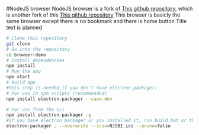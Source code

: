 #NodeJS browser
NodeJS browser is a fork of [This github repository](https://github.com/JscramblerBlog/browser-demo), which is another fork of this [This github repository](https://github.com/klombomb/browser-demo)
This browser is basicly the same browser except there is no bookmark and there is home button
Title text is planned
```bash
# Clone this repository
git clone
# Go into the repository
cd browser-demo
# Install dependencies
npm install
# Run the app
npm start
# build app
#this step is needed if you don't have electron packager:
# For use in npm scripts (recommended)
npm install electron-packager --save-dev

# For use from the CLI
npm install electron-packager -g
#if you have electron packager or you installed it, run build.bat or this:
electron-packager . --overwrite --icon=NJSBI.ico --prune=false
```
